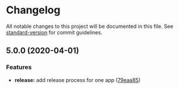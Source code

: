 # Changelog

All notable changes to this project will be documented in this file. See [standard-version](https://github.com/conventional-changelog/standard-version) for commit guidelines.

## 5.0.0 (2020-04-01)


### Features

* **release:** add release process for one app ([79eaa85](https://github.com/americanexpress/one-app/commit/79eaa85be5d81d4f409ddf6b475806a3846d0020))
